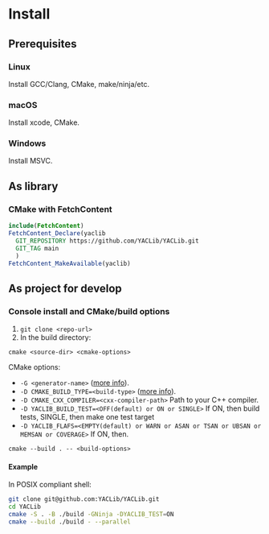 # Install

## Prerequisites

### Linux

Install GCC/Clang, CMake, make/ninja/etc.

### macOS

Install xcode, CMake.

### Windows

Install MSVC.

## As library

### CMake with FetchContent

```cmake
include(FetchContent)
FetchContent_Declare(yaclib
  GIT_REPOSITORY https://github.com/YACLib/YACLib.git
  GIT_TAG main
  )
FetchContent_MakeAvailable(yaclib)
```

## As project for develop

### Console install and CMake/build options

1. `git clone <repo-url>`
2. In the build directory:

```
cmake <source-dir> <cmake-options>
```

CMake options:

* `-G <generator-name>`
  ([more info](https://cmake.org/cmake/help/latest/manual/cmake.1.html#options)).
* `-D CMAKE_BUILD_TYPE=<build-type>`
  ([more info](https://cmake.org/cmake/help/latest/variable/CMAKE_BUILD_TYPE.html)).
* `-D CMAKE_CXX_COMPILER=<cxx-compiler-path>`
  Path to your C++ compiler.
* `-D YACLIB_BUILD_TEST=<OFF(default) or ON or SINGLE>`
  If ON, then build tests, SINGLE, then make one test target
* `-D YACLIB_FLAFS=<EMPTY(default) or WARN or ASAN or TSAN or UBSAN or MEMSAN or COVERAGE>`
  If ON, then.

```
cmake --build . -- <build-options>
```

#### Example

In POSIX compliant shell:

```bash
git clone git@github.com:YACLib/YACLib.git
cd YACLib
cmake -S . -B ./build -GNinja -DYACLIB_TEST=ON
cmake --build ./build - --parallel
```
